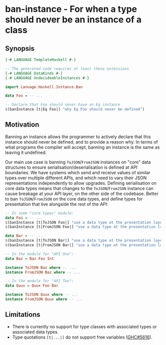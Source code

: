 # ban-instance - For when a type should never be an instance of a class

## Synopsis

```haskell
{-# LANGUAGE TemplateHaskell #-}

-- The generated code requires at least these extensions
{-# LANGUAGE DataKinds #-}
{-# LANGUAGE UndecideableInstances #-}

import Lanuage.Haskell.Instance.Ban

data Foo = -- ...

-- Declare that Foo should never have an Eq instance
$(banInstance [t|Eq Foo|] "why Eq Foo should never be defined")
```

## Motivation

Banning an instance allows the programmer to actively declare that
this instance should never be defined, and to provide a reason why. In
terms of what programs the compiler will accept, banning an instance
is the same as leaving it undefined.

Our main use case is banning `ToJSON`/`FromJSON` instances on "core"
data structures to ensure serialisation/deserialisation is defined at
API boundaries. We have systems which send and receive values of
similar types over multiple different APIs, and which need to vary
their JSON representations independently to allow upgrades. Defining
serialisation on core data types means that changes to the
`ToJSON`/`FromJSON` instance can cause breakage at your API layer, on
the other side of the codebase. Better to ban `ToJSON`/`FromJSON` on
the core data types, and define types for presentation that live
alongside the rest of the API:

```haskell
-- In some "core types" module:
data Foo = -- ...
$(banInstance [t|ToJSON Foo|] "use a data type at the presentation layer")
$(banInstance [t|FromJSON Foo|] "use a data type at the presentation layer")

data Bar = -- ...
$(banInstance [t|ToJSON Bar|] "use a data type at the presentation layer")
$(banInstance [t|FromJSON Bar|] "use a data type at the presentation layer")

-- In the module for "API One":
data Baz = Baz Foo Int

instance ToJSON Baz where -- ...
instance FromJSON Baz where -- ...

-- In the module for "API Two":
data Quux = Quux Foo Bar

instance ToJSON Quux where -- ...
instance FromJSON Quux where -- ...
```

## Limitations

* There is currently no support for type classes with associated types
  or associated data types.
* Type quotations `[t|...|]` do not support free variables
  ([GHC#5616](https://ghc.haskell.org/trac/ghc/ticket/5616)).
